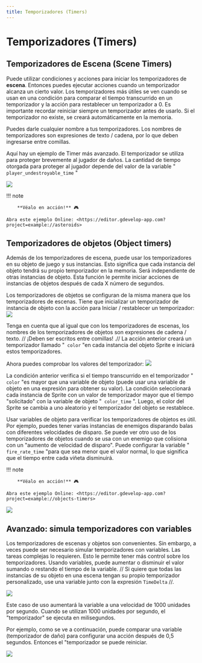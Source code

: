 ```yaml
---
title: Temporizadores (Timers)
---
```

# Temporizadores (Timers)

## Temporizadores de Escena (Scene Timers)

Puede utilizar condiciones y acciones para iniciar los temporizadores de **escena**. Entonces puedes ejecutar acciones cuando un temporizador alcanza un cierto valor. Los temporizadores más útiles se ven cuando se usan en una condición para comparar el tiempo transcurrido en un temporizador y la acción para restablecer un temporizador a 0. Es importante recordar reiniciar siempre un temporizador antes de usarlo. Si el temporizador no existe, se creará automáticamente en la memoria.

Puedes darle cualquier nombre a tus temporizadores. Los nombres de temporizadores son expresiones de texto / cadena, por lo que deben ingresarse entre comillas.

Aquí hay un ejemplo de Timer más avanzado. El temporizador se utiliza para proteger brevemente al jugador de daños. La cantidad de tiempo otorgada para proteger al jugador depende del valor de la variable "` player_undestroyable_time` "

![](/gdevelop5/all-features/timer-and-variable.png)

!!! note

        **Véalo en acción!** 🎮

    Abra este ejemplo Online: <https://editor.gdevelop-app.com?project=example://asteroids>

## Temporizadores de objetos (Object timers)

Además de los temporizadores de escena, puede usar los temporizadores en su objeto de juego y sus instancias. Esto significa que cada instancia del objeto tendrá su propio temporizador en la memoria. Será independiente de otras instancias de objeto. Esta función le permite iniciar acciones de instancias de objetos después de cada X número de segundos.

Los temporizadores de objetos se configuran de la misma manera que los temporizadores de escenas. Tiene que inicializar un temporizador de instancia de objeto con la acción para Iniciar / restablecer un temporizador: ![](/gdevelop5/all-features/start-object-timer.png)

Tenga en cuenta que al igual que con los temporizadores de escenas, los nombres de los temporizadores de objetos son expresiones de cadena / texto. // ¡Deben ser escritos entre comillas! .// La acción anterior creará un temporizador llamado "` color` "en cada instancia del objeto Sprite e iniciará estos temporizadores.

Ahora puedes comprobar los valores del temporizador: ![](/gdevelop5/all-features/object-timers.png)

La condición anterior verifica si el tiempo transcurrido en el temporizador "` color` "es mayor que una variable de objeto (puede usar una variable de objeto en una expresión para obtener su valor). La condición seleccionará cada instancia de Sprite con un valor de temporizador mayor que el tiempo "solicitado" con la variable de objeto "` color_time` ". Luego, el color del Sprite se cambia a uno aleatorio y el temporizador del objeto se restablece.

Usar variables de objeto para verificar los temporizadores de objetos es útil. Por ejemplo, puedes tener varias instancias de enemigos disparando balas con diferentes velocidades de disparo. Se puede ver otro uso de los temporizadores de objetos cuando se usa con un enemigo que colisiona con un "aumento de velocidad de disparo". Puede configurar la variable "` fire_rate_time` "para que sea menor que el valor normal, lo que significa que el tiempo entre cada viñeta disminuirá.

!!! note

        **Véalo en acción!** 🎮

    Abra este ejemplo Online: <https://editor.gdevelop-app.com?project=example://objects-timers>

![](/gdevelop5/all-features/fireratetimerexample.png)

## Avanzado: simula temporizadores con variables

Los temporizadores de escenas y objetos son convenientes. Sin embargo, a veces puede ser necesario simular temporizadores con variables. Las tareas complejas lo requieren. Esto le permite tener más control sobre los temporizadores. Usando variables, puede aumentar o disminuir el valor sumando o restando el tiempo de la variable. // Si quiere que todas las instancias de su objeto en una escena tengan su propio temporizador personalizado, use una variable junto con la expresión `TimeDelta` //.

![](/gdevelop5/all-features/increase-variable-timer.png)

Este caso de uso aumentará la variable a una velocidad de 1000 unidades por segundo. Cuando se utilizan 1000 unidades por segundo, el "temporizador" se ejecuta en milisegundos.

Por ejemplo, como se ve a continuación, puede comparar una variable (temporizador de daño) para configurar una acción después de 0,5 segundos. Entonces el "temporizador se puede reiniciar.

![](/gdevelop5/all-features/reset-variable-timer.png)
